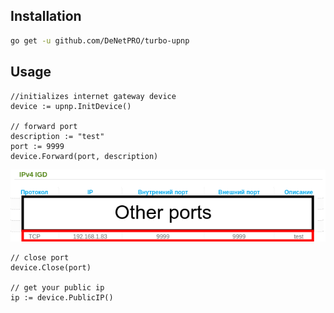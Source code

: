 ## Installation

```bash
go get -u github.com/DeNetPRO/turbo-upnp
```

## Usage
```golang
//initializes internet gateway device
device := upnp.InitDevice()

// forward port
description := "test"
port := 9999
device.Forward(port, description)
```
![Image alt](./ipv4_igd.png)

```golang
// close port 
device.Close(port)

// get your public ip 
ip := device.PublicIP()
```